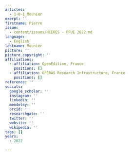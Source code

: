 ```yaml
---
articles:
  - 1-0-1_Mounier
exerpt: ''
firstname: Pierre
issue:
  - content/issues/HCERES - PFUE 2022.md
language:
  - English
lastname: Mounier
picture: ''
picture_copyright: ''
affiliations:
  - affiliation: OpenEdition, France
    positions: []
  - affiliation: OPERAS Research Infrastructure, France
    positions: []
reference: ''
socials:
  google_scholar: ''
  instagram: ''
  linkedin: ''
  mendeley: ''
  orcid: ''
  researchgate: ''
  twitter: ''
  website: ''
  wikipedia: ''
tags: []
years:
  - 2022

---
```

